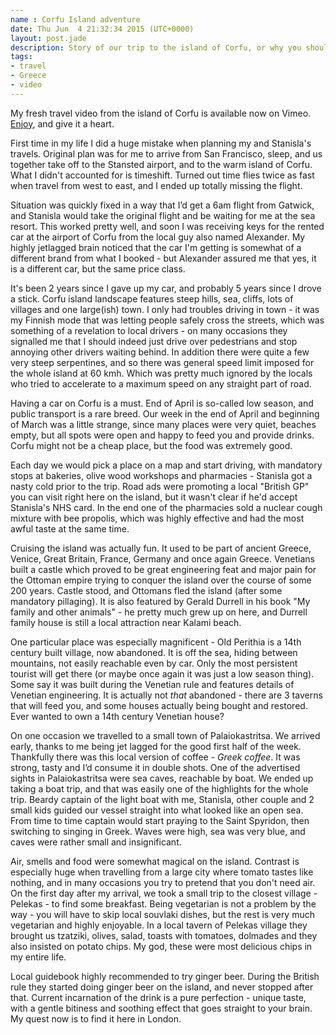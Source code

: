 ```yaml
---
name : Corfu Island adventure
date: Thu Jun  4 21:32:34 2015 (UTC+0000)
layout: post.jade
description: Story of our trip to the island of Corfu, or why you should taste local potato chips with tzatziki
tags:
- travel
- Greece
- video
---
```


My fresh travel video from the island of Corfu is available now on Vimeo. [Enjoy](https://vimeo.com/129048628), and give it a heart.

First time in my life I did a huge mistake when planning my and Stanisla's travels. Original plan was for me to arrive from San Francisco, sleep, and us together take off to the Stansted airport, and to the warm island of Corfu. What I didn't accounted for is timeshift. Turned out time flies twice as fast when travel from west to east, and I ended up totally missing the flight.

Situation was quickly fixed in a way that I’d get a 6am flight from Gatwick, and Stanisla would take the original flight and be waiting for me at the sea resort. This worked pretty well, and soon I was receiving keys for the rented car at the airport of Corfu from the local guy also named Alexander. My highly jetlagged brain noticed that the car I'm getting is somewhat of a different brand from what I booked - but Alexander assured me that yes, it is a different car, but the same price class.

It's been 2 years since I gave up my car, and probably 5 years since I drove a stick. Corfu island landscape features steep hills, sea, cliffs, lots of villages and one large(ish) town. I only had troubles driving in town - it was my Finnish mode that was letting people safely cross the streets, which was something of a revelation to local drivers - on many occasions they signalled me that I should indeed just drive over pedestrians and stop annoying other drivers waiting behind. In addition there were quite a few very steep serpentines, and so there was general speed limit imposed for the whole island at 60 kmh. Which was pretty much ignored by the locals who tried to accelerate to a maximum speed on any straight part of road.

Having a car on Corfu is a must. End of April is so-called low season, and public transport is a rare breed. Our week in the end of April and beginning of March was a little strange, since many places were very quiet, beaches empty, but all spots were open and happy to feed you and provide drinks. Corfu might not be a cheap place, but the food was extremely good.

Each day we would pick a place on a map and start driving, with mandatory stops at bakeries, olive wood workshops and pharmacies - Stanisla got a nasty cold prior to the trip. Road ads were promoting a local "British GP" you can visit right here on the island, but it wasn't clear if he'd accept Stanisla's NHS card. In the end one of the pharmacies sold a nuclear cough mixture with bee propolis, which was highly effective and had the most awful taste at the same time.

Cruising the island was actually fun. It used to be part of ancient Greece, Venice, Great Britain, France, Germany and once again Greece. Venetians built a castle which proved to be great engineering feat and major pain for the Ottoman empire trying to conquer the island over the course of some 200 years. Castle stood, and Ottomans fled the island (after some mandatory pillaging). It is also featured by Gerald Durrell in his book "My family and other animals" - he pretty much grew up on here, and Durrell family house is still a local attraction near Kalami beach.

One particular place was especially magnificent - Old Perithia is a 14th century built village, now abandoned. It is off the sea, hiding between mountains, not easily reachable even by car. Only the most persistent tourist will get there (or maybe once again it was just a low season thing). Some say it was built during the Venetian rule and features details of Venetian engineering. It is actually not _that_ abandoned - there are 3 taverns that will feed you, and some houses actually being bought and restored. Ever wanted to own a 14th century Venetian house?

On one occasion we travelled to a small town of Palaiokastritsa. We arrived early, thanks to me being jet lagged for the good first half of the week. Thankfully there was this local version of coffee - _Greek coffee_. It was strong, tasty and I’d consume  it in double shots. One of the advertised sights in Palaiokastritsa were sea caves, reachable by boat. We ended up taking a boat trip, and that was easily one of the highlights for the whole trip. Beardy captain of the light boat with me, Stanisla, other couple and 2 small kids guided our vessel straight into what looked like an open sea. From time to time captain would start praying to the Saint Spyridon, then switching to singing in Greek. Waves were high, sea was very blue, and caves were rather small and insignificant.

Air, smells and food were somewhat magical on the island. Contrast is especially huge when travelling from a large city where tomato tastes like nothing, and in many occasions you try to pretend that you don't need air. On the first day after my arrival, we took a small trip to the closest village - Pelekas - to find some breakfast. Being vegetarian is not a problem by the way - you will have to skip local souvlaki dishes, but the rest is very much vegetarian and highly enjoyable. In a local tavern of Pelekas village they brought us tzatziki, olives, salad, toasts with tomatoes, dolmades and they also insisted on potato chips. My god, these were most delicious chips in my entire life.

Local guidebook highly recommended to try ginger beer. During the British rule they started doing ginger beer on the island, and never stopped after that. Current incarnation of the drink is a pure perfection - unique taste, with a gentle bitiness and soothing effect that goes straight to your brain. My quest now is to find it here in London.


